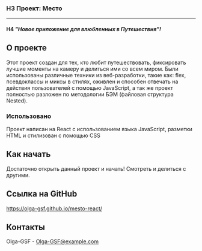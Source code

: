 ### H3 **Проект: Место**
--------------------------
#### H4 *"Новое приложение для влюбленных в Путешествия"!*

## О проекте
Этот проект создан для тех, кто любит путешествовать, фиксировать лучшие моменты на камеру и делиться ими со всем миром.
Были использованы различные техники из веб-разработки, такие как: flex, псевдоклассы и миксы в стилях, оживлен и способен отвечать на действия пользователей с помощью JavaScript, а так же проект полностью разложен по методологии БЭМ (файловая структура Nested).

### Использовано
Проект написан на React с использованием языка JavaScript, разметки HTML и стилизован с помощью CSS

## Как начать

Достаточно открыть данный проект и начать! Смотреть и делиться с другими.

## Ссылка на GitHub

https://olga-gsf.github.io/mesto-react/

## Контакты

Olga-GSF - Olga-GSF@example.com